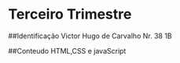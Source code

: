 # Terceiro Trimestre

##Identificação
Victor Hugo de Carvalho Nr. 38 1B

##Conteudo
HTML,CSS e javaScript
